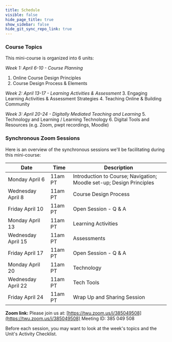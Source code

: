 ```yaml
---
title: Schedule
visible: false
hide_page_title: true
show_sidebar: false
hide_git_sync_repo_link: true
---
```


### Course Topics
This mini-course is organized into 6 units:

*Week 1: April 6-10 - Course Planning*
  1. Online Course Design Principles
  2. Course Design Process & Elements

*Week 2: April 13-17 - Learning Activities & Assessment*
  3. Engaging Learning Activities & Assessment Strategies
  4. Teaching Online & Building Community

*Week 3: April 20-24 - Digitally Mediated Teaching and Learning*
 5. Technology and Learning / Learning Technology
 6. Digital Tools and Resources (e.g. Zoom, pwpt recordings, Moodle)


### Synchronous Zoom Sessions
Here is an overview of the synchronous sessions we'll be facilitating during this mini-course:

| Date              | Time   | Description                                   |
|---------------------|-----------|-----------------------------------------------|
| Monday April 6             | 11am PT      | Introduction to Course; Navigation; Moodle set-up; Design Principles                                 |
| Wednesday April 8               | 11am PT     |   Course Design Process                       |
| Friday April 10 | 11am PT      | Open Session - Q & A                 |
| Monday April 13      | 11am PT      |  Learning Activities               |
| Wednesday April 15  | 11am PT      | Assessments           |
| Friday April 17                 | 11am PT      | Open Session - Q & A                               |
| Monday April 20                  | 11am PT      | Technology                               |
| Wednesday April 22              | 11am PT      | Tech Tools                  |
| Friday April 24         | 11am PT      | Wrap Up and Sharing Session                         |

**Zoom link:**
Please join us at: [https://twu.zoom.us/j/385049508](https://twu.zoom.us/j/385049508)
 Meeting ID: 385 049 508

Before each session, you may want to look at the week's topics and the Unit's Activity Checklist.
